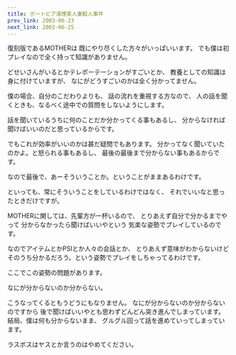 ```yaml
---
title: ポートピア湯煙美人妻殺人事件
prev_link: 2003-06-23
next_link: 2003-06-25
---
```

復刻版であるMOTHERは
既にやり尽くした方々がいっぱいいます。
でも僕は初プレイなので全く持って知識がありません。

どせいさんがいるとかテレポーテーションがすごいとか、
教養としての知識は身に付けていますが、
なにがどうすごいのかは全く分かってません。

僕の場合、自分のこだわりよりも、
話の流れを重視する方なので、
人の話を聞くときも、なるべく途中での質問をしないようにします。

話を聞いているうちに何のことだか分かってくる事もあるし、
分からなければ聞けばいいのだと思っているからです。

でもこれが効率がいいのかは甚だ疑問でもあります。
分かってなく聞いていたのかよ。と怒られる事もあるし、
最後の最後まで分からない事もあるからです。

なので最後で、あーそういうことか。ということがままあるわけです。

といっても、常にそういうことをしているわけではなく、
それでいいなと思ったときだけですが。

MOTHERに関しては、先輩方が一杯いるので、
とりあえず自分で分かるまでやって
分からなかったら聞けばいいやという
気楽な姿勢でプレイしているのです。

なのでアイテムとかPSIとか人々の会話とか、
とりあえず意味がわからないけど
そのうち分かるだろう。という姿勢でプレイをしちゃってるわけです。

ここでこの姿勢の問題があります。

なにが分からないのか分からない。

こうなってくるともうどうにもなりません。
なにが分からないのか分からないのですから
後で聞けばいいやとも思わずどんどん突き進んでしまっています。
結局、僕は何も分からないまま、
グルグル回って話を進めていってしまっています。


ラスボスはヤスとか言うのはやめてください。

